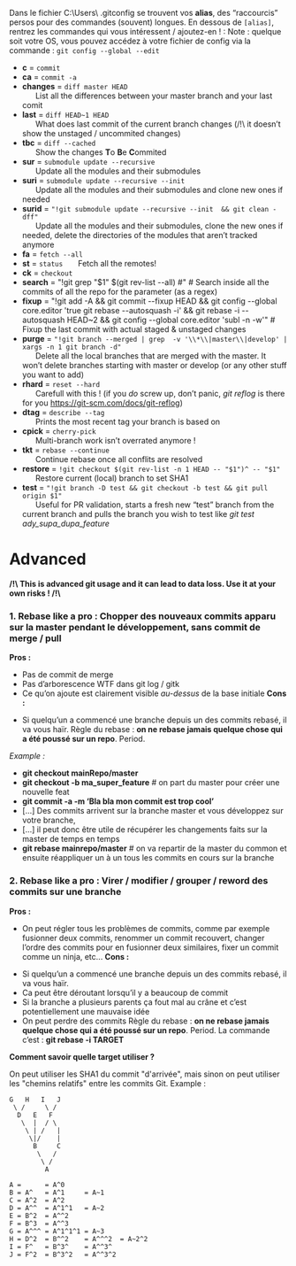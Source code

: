 Dans le fichier C:\Users\\ <UserName>\.gitconfig se trouvent vos **alias**, des “raccourcis” persos pour des commandes (souvent) longues. En dessous de `[alias]`, rentrez les commandes qui vous intéressent / ajoutez-en ! :
Note : quelque soit votre OS, vous pouvez accédez à votre fichier de config via la commande : ```git config --global --edit```

* **c** = ```commit```
* **ca** = ```commit -a```
* **changes** = ```diff master HEAD```  
  &nbsp;&nbsp;&nbsp;&nbsp;&nbsp;&nbsp;List all the differences between your master branch and your last comit
* **last** = ```diff HEAD~1 HEAD```  
  &nbsp;&nbsp;&nbsp;&nbsp;&nbsp;&nbsp;What does last commit of the current branch changes (/!\ it doesn’t show the unstaged / uncommited changes)
* **tbc** = ```diff --cached```  
  &nbsp;&nbsp;&nbsp;&nbsp;&nbsp;&nbsp;Show the changes **T**o **B**e **C**ommited 
* **sur** = ```submodule update --recursive```  
  &nbsp;&nbsp;&nbsp;&nbsp;&nbsp;&nbsp;Update all the modules and their submodules
* **suri** = ```submodule update --recursive --init```  
  &nbsp;&nbsp;&nbsp;&nbsp;&nbsp;&nbsp;Update all the modules and their submodules and clone new ones if needed
* **surid** = ```"!git submodule update --recursive --init  && git clean -dff"```  
  &nbsp;&nbsp;&nbsp;&nbsp;&nbsp;&nbsp;Update all the modules and their submodules, clone the new ones if needed, delete the directories of the modules that aren’t tracked anymore
* **fa** = ```fetch --all```  
* **st** = ```status```
  &nbsp;&nbsp;&nbsp;&nbsp;&nbsp;&nbsp;Fetch all the remotes!
* **ck** = ```checkout```
* **search** = "!git grep \"$1\" $(git rev-list --all) #" # Search inside all the commits of all the repo for the parameter (as a regex)
* **fixup** = "!git add -A && git commit --fixup HEAD && git config --global core.editor 'true git rebase --autosquash -i' && git rebase -i --autosquash HEAD~2 && git config --global core.editor 'subl -n -w'" # Fixup the last commit with actual staged & unstaged changes
* **purge** = ```"!git branch --merged | grep  -v '\\*\\|master\\|develop' | xargs -n 1 git branch -d"```  
  &nbsp;&nbsp;&nbsp;&nbsp;&nbsp;&nbsp;Delete all the local branches that are merged with the master. It won’t delete branches starting with master or develop (or any other stuff you want to add)
* **rhard** = ```reset --hard```  
  &nbsp;&nbsp;&nbsp;&nbsp;&nbsp;&nbsp;Carefull with this ! (if you *do* screw up, don’t panic, *git reflog* is there for you https://git-scm.com/docs/git-reflog)
* **dtag** = ```describe --tag```  
  &nbsp;&nbsp;&nbsp;&nbsp;&nbsp;&nbsp;Prints the most recent tag your branch is based on
* **cpick** = ```cherry-pick```  
  &nbsp;&nbsp;&nbsp;&nbsp;&nbsp;&nbsp;Multi-branch work isn’t overrated anymore !
* **tkt** = ```rebase --continue```  
  &nbsp;&nbsp;&nbsp;&nbsp;&nbsp;&nbsp;Continue rebase once all conflits are resolved
* **restore** = ```!git checkout $(git rev-list -n 1 HEAD -- "$1")^ -- "$1"```  
  &nbsp;&nbsp;&nbsp;&nbsp;&nbsp;&nbsp;Restore current (local) branch to set SHA1
* **test** = ```"!git branch -D test && git checkout -b test && git pull origin $1"```  
  &nbsp;&nbsp;&nbsp;&nbsp;&nbsp;&nbsp;Useful for PR validation, starts a fresh new “test” branch from the current branch and pulls the branch you wish to test like *git test ady_supa_dupa_feature*
# Advanced
**/!\ This is advanced git usage and it can lead to data loss. Use it at your own risks ! /!\\**
### **1. Rebase like a pro : Chopper des nouveaux commits apparu sur la master pendant le développement, sans commit de merge / pull**
**Pros :**
+ Pas de commit de merge
+ Pas d’arborescence WTF dans git log / gitk
+ Ce qu’on ajoute est clairement visible *au-dessus* de la base initiale
**Cons :**
- Si quelqu’un a commencé une branche depuis un des commits rebasé, il va vous haïr. 
Règle du rebase : **on ne rebase jamais quelque chose qui a été poussé sur un repo**. Period.

*Example :*

* **git checkout mainRepo/master**
* **git checkout -b ma_super_feature** # on part du master pour créer une nouvelle feat
* **git commit -a -m ‘Bla bla mon commit est trop cool’**
* [...] Des commits arrivent sur la branche master et vous développez sur votre branche, 
* [...] il peut donc être utile de récupérer les changements faits sur la master de temps en temps
* **git rebase mainrepo/master** # on va repartir de la master du common et ensuite réappliquer un à un tous les commits en cours sur la branche
### **2. Rebase like a pro : Virer / modifier / grouper / reword des commits sur une branche**
**Pros :**
+ On peut régler tous les problèmes de commits, comme par exemple fusionner deux commits, renommer un commit recouvert, changer l’ordre des commits pour en fusionner deux similaires, fixer un commit comme un ninja, etc...
**Cons :**
- Si quelqu’un a commencé une branche depuis un des commits rebasé, il va vous haïr. 
- Ca peut être déroutant lorsqu’il y a beaucoup de commit
- Si la branche a plusieurs parents ça fout mal au crâne et c’est potentiellement une mauvaise idée
- On peut perdre des commits
Règle du rebase : **on ne rebase jamais quelque chose qui a été poussé sur un repo**. Period. 
La commande c’est :
**git rebase -i TARGET**

**Comment savoir quelle target utiliser ?**

On peut utiliser les SHA1 du commit "d'arrivée", mais sinon on peut utiliser les "chemins relatifs" entre les commits Git. Example : 

```
G   H   I   J
 \ /     \ /
  D   E   F
   \  |  / \
    \ | /   |
     \|/    |
      B     C
       \   /
        \ /
         A

A =      = A^0
B = A^   = A^1     = A~1
C = A^2  = A^2
D = A^^  = A^1^1   = A~2
E = B^2  = A^^2
F = B^3  = A^^3
G = A^^^ = A^1^1^1 = A~3
H = D^2  = B^^2    = A^^^2  = A~2^2
I = F^   = B^3^    = A^^3^
J = F^2  = B^3^2   = A^^3^2
```
